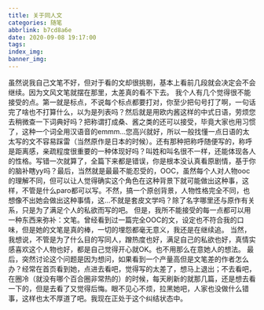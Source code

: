 ```yaml
---
title: 关于同人文
categories: 随笔
abbrlink: b7cd8a6e
date: 2020-09-08 19:17:00
tags:
index_img:
banner_img:
---
```

虽然说我自己文笔不好，但对于看的文却很挑剔，基本上看前几段就会决定会不会继续。因为文风文笔就摆在那里，太差真的看不下去。
我个人有几个觉得很不能接受的点。第一就是标点，不说每个标点都要打对，你至少把句号打了啊，一句话完了啥也不打算什么，以为是列表吗？然后就是用欧内酱这样的中式日语，劳烦您去稍微查一下词典好吗？把称谓打成桑、酱之类的还可以接受，毕竟大家也用习惯了，这种一个词全用汉语音的emmm...您高兴就好，所以一般找懂一点日语的太太写的文不容易踩雷（当然原作是日本的时候）。还有那种把称呼随便写的，称呼是距离感，亲疏程度很重要的一种体现好吗？叫姓和叫名很不一样，还能体现各人的性格。写错一次就算了，全篇下来都是错误，你是根本没认真看原剧情，基于你的脑补瞎yy吗？最后，当然就是最最不能忍受的，OOC，虽然每个人对人物ooc的理解不同，但可以让人觉得确实这个角色在这种背景下就可能做出这种事，这样，不管是什么paro都可以写。不然，搞一个原创背景，人物性格完全不同，也想像不出她会做出这种事情，这...不就是套皮文学吗？除了名字哪里还与原作有关系，只是为了满足个人的私欲而写的吧。
但是，我所不能接受的每一点都可以用一种东西来弥补：文笔。曾经看到过一篇完全OOC的文，设定也不符合我的口味，但是她的文笔是真的棒，一切的埋怨都毫无意义，我还是在继续追。
当然，我想说，不管是为了什么目的写同人，蹭热度也好，满足自己的私欲也好，真情实感喜欢这个人物也好，都是自己觉得开心就OK。也不用那么在意她人的想法。
最后，突然讨论这个问题是因为想问，如果看到一个产量高但是文笔差的作者怎么办？经常在首页看到她，点进去看吧，觉得写的太差了，想马上退出；不去看吧，在圈冷（就没有哪个百合圈非常热的）的时候，每天刷新的就那几篇，还是想去看一下的，但是去看了又觉得后悔。眼不见心不烦，拉黑她吧，人家也没做什么错事，这样也太不厚道了吧。我现在正处于这个纠结状态中。